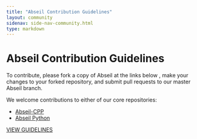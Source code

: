 ```yaml
---
title: "Abseil Contribution Guidelines"
layout: community
sidenav: side-nav-community.html
type: markdown
---
```


# Abseil Contribution Guidelines

To contribute, please fork a copy of Abseil at the links below , make your changes to your
forked repository, and submit pull requests to our master Abseil branch.

We welcome contributions to either of our core repositories:
* <a href="https://github.com/abseil/abseil-cpp/" target="_blank">Abseil-CPP</a>
* <a href="https://github.com/abseil/abseil-py" target="_blank">Abseil Python</a>

<a href="https://github.com/abseil/abseil-cpp/blob/master/CONTRIBUTING.md" target="_blank">VIEW GUIDELINES</a>
